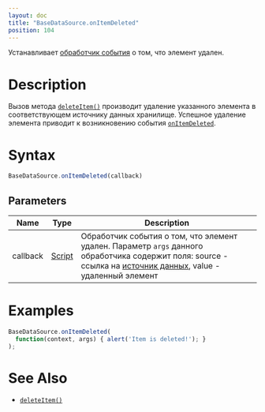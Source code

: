 ```yaml
---
layout: doc
title: "BaseDataSource.onItemDeleted"
position: 104
---
```


Устанавливает [обработчик события](../../../Script/) о том, что элемент удален.

# Description

Вызов метода [`deleteItem()`](../BaseDataSource.deleteItem/) производит удаление указанного элемента
в соответствующем источнику данных хранилище. Успешное удаление элемента приводит к возникновению
события [`onItemDeleted`](../BaseDataSource.onItemDeleted/).

# Syntax

```js
BaseDataSource.onItemDeleted(callback)
```

## Parameters

|Name|Type|Description|
|----|----|-----------|
|callback|[Script](../../../Script/)|Обработчик события о том, что элемент удален. Параметр `args` данного обработчика содержит поля: source - ссылка на [источник данных](../), value -  удаленный элемент|

# Examples

```js
BaseDataSource.onItemDeleted(
  function(context, args) { alert('Item is deleted!'); }
);
```

# See Also

* [`deleteItem()`](../BaseDataSource.deleteItem/)
